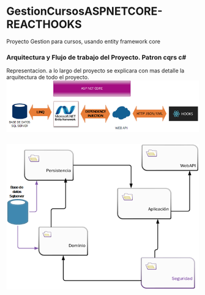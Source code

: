 # GestionCursosASPNETCORE-REACTHOOKS
Proyecto Gestion para cursos, usando entity framework core

### Arquitectura y Flujo de trabajo del Proyecto. Patron cqrs c#

Representacion. a lo largo del proyecto se explicara con mas detalle la arquitectura de todo el proyecto.
![Alt Text](https://github.com/JcontrerasV1997/GestionCursosASPNETCORE-REACTHOOKS/blob/main/Flujo%20Proyectos%20con.net.png)

```
```

![Alt Text](https://github.com/JcontrerasV1997/GestionCursosASPNETCORE-REACTHOOKS/blob/main/organizacion.png)


